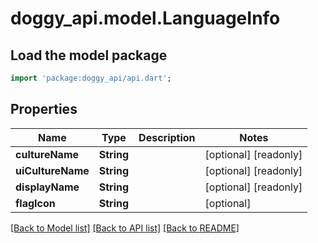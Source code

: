 # doggy_api.model.LanguageInfo

## Load the model package
```dart
import 'package:doggy_api/api.dart';
```

## Properties
Name | Type | Description | Notes
------------ | ------------- | ------------- | -------------
**cultureName** | **String** |  | [optional] [readonly] 
**uiCultureName** | **String** |  | [optional] [readonly] 
**displayName** | **String** |  | [optional] [readonly] 
**flagIcon** | **String** |  | [optional] 

[[Back to Model list]](../README.md#documentation-for-models) [[Back to API list]](../README.md#documentation-for-api-endpoints) [[Back to README]](../README.md)


